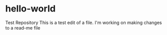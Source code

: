 # hello-world
Test Repository
This is a test edit of a file.
I'm working on making changes to a read-me file
